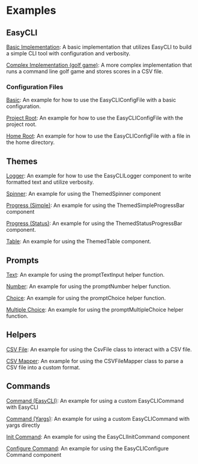 # Examples

## EasyCLI

[Basic Implementation](./basic-cli-with-config/index.ts):
A basic implementation that utilizes EasyCLI to build a simple CLI tool with configuration and verbosity.

[Complex Implementation (golf game)](./golf/index.ts):
A more complex implementation that runs a command line golf game and stores scores in a CSV file.

### Configuration Files

[Basic](./configuration/basic.ts):
An example for how to use the EasyCLIConfigFile with a basic configuration.

[Project Root](./configuration/project-root.ts):
An example for how to use the EasyCLIConfigFile with the project root.

[Home Root](./configuration/home-dir.ts):
An example for how to use the EasyCLIConfigFile with a file in the home directory.

## Themes

[Logger](./themes/logger.ts):
An example for how to use the EasyCLILogger component to write formatted text and utilize verbosity.

[Spinner](./themes/spinner.ts):
An example for using the ThemedSpinner component

[Progress (Simple)](./themes/progress-simple.ts):
An example for using the ThemedSimpleProgressBar component

[Progress (Status)](./themes/progress-with-status.ts):
An example for using the ThemedStatusProgressBar component. 

[Table]('./themes/table.ts'):
An example for using the ThemedTable component.

## Prompts

[Text](./prompts/prompt-text.ts):
An example for using the promptTextInput helper function.

[Number](./prompts/prompt-number.ts):
An example for using the promptNumber helper function.

[Choice](./prompts/prompt-choice.ts):
An example for using the promptChoice helper function.

[Multiple Choice](./prompts/prompt-multiple-choice.ts):
An example for using the promptMultipleChoice helper function.

## Helpers

[CSV File](./csv/csv-file.ts):
An example for using the CsvFile class to interact with a CSV file.

[CSV Mapper](./csv/csv-mapper.ts):
An example for using the CSVFileMapper class to parse a CSV file into a custom format.

## Commands

[Command (EasyCLI)](./commands/command-easy-cli.ts):
An example for using a custom EasyCLICommand with EasyCLI

[Command (Yargs)](./commands/command-yargs.ts):
An example for using a custom EasyCLICommand with yargs directly

[Init Command](./commands/init-command.ts):
An example for using the EasyCLIInitCommand component

[Configure Command](./commands/command-easy-cli.ts):
An example for using the EasyCLIConfigure Command component





